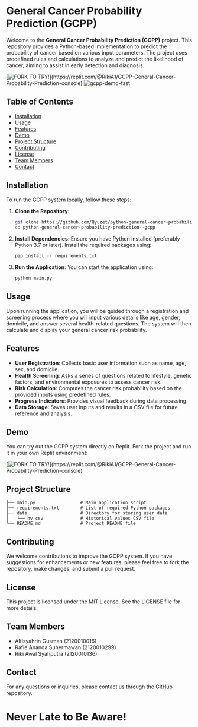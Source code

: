 # General Cancer Probability Prediction (GCPP)

Welcome to the **General Cancer Probability Prediction (GCPP)** project. This repository provides a Python-based implementation to predict the probability of cancer based on various input parameters. The project uses predefined rules and calculations to analyze and predict the likelihood of cancer, aiming to assist in early detection and diagnosis.

[![FORK TO TRY!](https://replit.com/badge?theme=dark&caption=FORK%20TO%20TRY!)](https://replit.com/@RikiA1/GCPP-General-Cancer-Probability-Prediction-console)
![gcpp-demo-fast](https://github.com/Qyuzet/python-general-cancer-probability-prediction--gcpp/assets/93258081/99dbfbf6-93f7-4e72-888a-c7dcfeb8a909)


## Table of Contents

- [Installation](#installation)
- [Usage](#usage)
- [Features](#features)
- [Demo](#demo)
- [Project Structure](#project-structure)
- [Contributing](#contributing)
- [License](#license)
- [Team Members](#team-members)
- [Contact](#contact)

## Installation

To run the GCPP system locally, follow these steps:

1. **Clone the Repository**:
    ```bash
    git clone https://github.com/Qyuzet/python-general-cancer-probability-prediction--gcpp.git
    cd python-general-cancer-probability-prediction--gcpp
    ```

2. **Install Dependencies**:
    Ensure you have Python installed (preferably Python 3.7 or later). Install the required packages using:
    ```bash
    pip install -r requirements.txt
    ```

3. **Run the Application**:
    You can start the application using:
    ```bash
    python main.py
    ```

## Usage

Upon running the application, you will be guided through a registration and screening process where you will input various details like age, gender, domicile, and answer several health-related questions. The system will then calculate and display your general cancer risk probability.

## Features

- **User Registration**: Collects basic user information such as name, age, sex, and domicile.
- **Health Screening**: Asks a series of questions related to lifestyle, genetic factors, and environmental exposures to assess cancer risk.
- **Risk Calculation**: Computes the cancer risk probability based on the provided inputs using predefined rules.
- **Progress Indicators**: Provides visual feedback during data processing.
- **Data Storage**: Saves user inputs and results in a CSV file for future reference and analysis.

## Demo

You can try out the GCPP system directly on Replit. Fork the project and run it in your own Replit environment:

[![FORK TO TRY!](https://replit.com/badge?theme=dark&caption=FORK%20TO%20TRY!)](https://replit.com/@RikiA1/GCPP-General-Cancer-Probability-Prediction-console)



## Project Structure

```
├── main.py                 # Main application script
├── requirements.txt        # List of required Python packages
├── data                    # Directory for storing user data
│   └── hv.csv              # Historical values CSV file
└── README.md               # Project README file
```

## Contributing

We welcome contributions to improve the GCPP system. If you have suggestions for enhancements or new features, please feel free to fork the repository, make changes, and submit a pull request.

## License

This project is licensed under the MIT License. See the LICENSE file for more details.

## Team Members

- Alfisyahrin Gusman (2120010016)
- Rafie Ananda Suhermawan (2120010299)
- Riki Awal Syahputra (2120010136)

## Contact

For any questions or inquiries, please contact us through the GitHub repository.

# Never Late to Be Aware!

